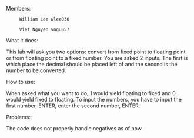 Members: 

         William Lee wlee030

         Viet Nguyen vngu057
         
What it does:

This lab will ask you two options: convert from fixed point to floating point or from floating point to a fixed number. You are asked 2 inputs. The first is which place the decimal should be placed left of and the second is the number to be converted. 

How to use:

When asked what you want to do, 1 would yield floating to fixed and 0 would yield fixed to floating. To input the numbers, you have to input the first number, ENTER, enter the second number, ENTER.

Problems:

The code does not properly handle negatives as of now
